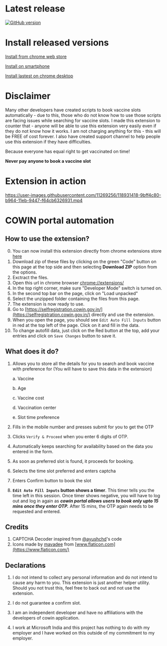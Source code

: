 # Latest release
[![GitHub version](https://img.shields.io/github/v/release/sushrut111/cowin-automation-extn)](https://github.com/sushrut111/cowin-automation-extn/releases)
# Install released versions

[Install from chrome web store](https://bit.ly/vaccine-slots)

[Install on smartphone](https://github.com/sushrut111/cowin-automation-extn/wiki/How-install-from-release-on-smartphone)

[Install lastest on chrome desktop](https://github.com/sushrut111/cowin-automation-extn/wiki/How-install-extension-manually-from-github-release--on-chrome-desktop)


# Disclaimer
Many other developers have created scripts to book vaccine slots automatically -  due to this, those who do not know how to use those scripts are facing issues while searching for vaccine slots. 
I made this extension to counter that - anyone will be able to use this extension very easily even if they do not know how it works.
I am not charging anything for this - this will be FREE of cost forever. I also have created support channel to help people use this extension if they have difficulties.


Because everyone has equal right to get vaccinated on time!


**Never pay anyone to book a vaccine slot**

# Extension in action
https://user-images.githubusercontent.com/11269256/118931418-9bff4c80-b964-11eb-9447-f64cb6326931.mp4


# COWIN portal automation

## How to use the extension?

0. You can now install this extension directly from chrome extensions store [here](https://chrome.google.com/webstore/detail/cowin-automation/gemdkhkmcnifpfbfnhpbbhageflibppm)
1. Download zip of these files by clicking on the green "Code" button on this page at the top side and then selecting **Download ZIP** option from the options.
2. Exctract the files.
3. Open this url in chrome browser [chrome://extensions/](chrome://extensions/)
4. In the top right corner, make sure "Developer Mode" switch is turned on.
5. In the second top bar on the page, click on "Load unpacked"
6. Select the unzipped folder containing the files from this page. 
7. The extension is now ready to use.
8. Go to [https://selfregistration.cowin.gov.in/](https://selfregistration.cowin.gov.in/) directly and use the extension. 
9. When you open the page, you should see `Edit Auto Fill Inputs` button in red at the top left of the page. Click on it and fill in the data.
10. To change autofill data, just click on the Red button at the top, add your entries and click on `Save Changes` button to save it.

## What does it do?
1. Allows you to store all the details for you to search and book vaccine with preference for (You will have to save this data in the extension)
   
   a. Vaccine
   
   b. Age
   
   c. Vaccine cost
   
   d. Vaccination center
   
   e. Slot time preference
2. Fills in the mobile number and presses submit for you to get the OTP
3. Clicks `Verify & Proceed` when you enter 6 digits of OTP.
4. Automatically keeps searching for availability based on the data you entered in the form.
5. As soon as preferred slot is found, it proceeds for booking.
6. Selects the time slot preferred and enters captcha
7. Enters Confirm button to book the slot
8. **`Edit Auto Fill Inputs` button shows a timer**. This timer tells you the time left in this session. Once timer shows negative, you will have to log out and log in again as ***cowin portal allows users to book only upto 15 mins once they enter OTP.*** After 15 mins, the OTP again needs to be requested and entered.

## Credits
1. CAPTCHA Decoder inspired from [@ayushchd](https://github.com/ayushchd)'s code
2. Icons made by [mavadee](https://www.flaticon.com/authors/mavadee) from [www.flaticon.com](https://www.flaticon.com/)

## Declarations
1. I do not intend to collect any personal information and do not intend to cause any harm to you. This extension is just another helper utility. Should you not trust this, feel free to back out and not use the extension.

2. I do not guarantee a confirm slot.

3. I am an independent developer and have no affiliations with the developers of cowin application.
4. I work at Microsoft India and this project has nothing to do with my employer and I have worked on this outside of my commitment to my employer.

